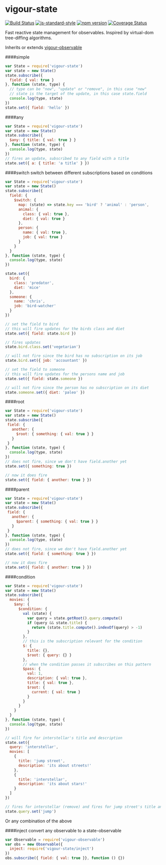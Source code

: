 # vigour-state
<!-- VDOC.badges travis; standard; npm; coveralls -->
<!-- DON'T EDIT THIS SECTION (including comments), INSTEAD RE-RUN `vdoc` TO UPDATE -->
[![Build Status](https://travis-ci.org/vigour-io/state.svg?branch=master)](https://travis-ci.org/vigour-io/state)
[![js-standard-style](https://img.shields.io/badge/code%20style-standard-brightgreen.svg)](http://standardjs.com/)
[![npm version](https://badge.fury.io/js/vigour-state.svg)](https://badge.fury.io/js/vigour-state)
[![Coverage Status](https://coveralls.io/repos/github/vigour-io/state/badge.svg?branch=master&cachebust)](https://coveralls.io/github/vigour-io/state?branch=master)

<!-- VDOC END -->
Fast reactive state management for observables.
Inspired by virtual-dom tree-diffing algorithms.

Inherits or extends [vigour-observable](https://github.com/vigour-io/observable)

####simple
```javascript
var State = require('vigour-state')
var state = new State()
state.subscribe({
  field: { val: true }
}, function (state, type) {
  // type can be "new", "update" or "remove", in this case "new"
  // state is the target of the update, in this case state.field
  console.log(type, state)
})
state.set({ field: 'hello' })
```

####any
```javascript
var State = require('vigour-state')
var state = new State()
state.subscribe({
  $any: { title: { val: true } }
}, function (state, type) {
  console.log(type, state)
})
// fires an update, subscribed to any field with a title
state.set({ a: { title: 'a title' } })
```

####switch
switch between different subscriptions based on conditions
```javascript
var State = require('vigour-state')
var state = new State()
state.subscribe({
  field: {
    $switch: {
      map: (state) => state.key === 'bird' ? 'animal' : 'person',
      animal: {
        class: { val: true },
        diet: { val: true }
      },
      person: {
        name: { val: true },
        job: { val: true }
      }
    }
  }
}, function (state, type) {
  console.log(type, state)
})

state.set({
  bird: {
    class: 'predator',
    diet: 'mice'
  },
  someone: {
    name: 'chris',
    job: 'bird-watcher'
  }
})

// set the field to bird
// this will fire updates for the birds class and diet
state.set({ field: state.bird })

// fires updates
state.bird.class.set('vegetarian')

// will not fire since the bird has no subscription on its job
state.bird.set({ job: 'accountant' })

// set the field to someone
// this will fire updates for the persons name and job
state.set({ field: state.someone })

// will not fire since the person has no subscription on its diet
state.someone.set({ diet: 'paleo' })
```

####root
```javascript
var State = require('vigour-state')
var state = new State()
state.subscribe({
 field: {
   another: {
     $root: { something: { val: true } }
   }
 }
}, function (state, type) {
  console.log(type, state)
})
// does not fire, since we don't have field.another yet
state.set({ something: true })

// now it does fire
state.set({ field: { another: true } })
```

####parent
```javascript
var State = require('vigour-state')
var state = new State()
state.subscribe({
 field: {
   another: {
     $parent: { something: { val: true } }
   }
 }
}, function (state, type) {
  console.log(type, state)
})
// does not fire, since we don't have field.another yet
state.set({ field: { something: true } })

// now it does fire
state.set({ field: { another: true } })
```

####condition
```javascript
var State = require('vigour-state')
var state = new State()
state.subscribe({
  movies: {
    $any: {
      $condition: {
        val (state) {
          var query = state.getRoot().query.compute()
          if (query && state.title) {
            return (state.title.compute().indexOf(query) > -1)
          }
        },
        // this is the subscription relevant for the condition
        $: {
          title: {},
          $root: { query: {} }
        },
        // when the condition passes it subscribes on this pattern
        $pass: {
          val: 1,
          description: { val: true },
          title: { val: true },
          $root: {
            current: { val: true }
          }
        }
      }
    }
  }
}, function (state, type) {
  console.log(type, state)
})

// will fire for interstellar's title and description
state.set({
  query: 'interstellar',
  movies: [
    {
      title: 'jump street',
      description: 'its about streets!'
    },
    {
      title: 'interstellar',
      description: 'its about stars!'
    }
  ]
})

// fires for interstellar (remove) and fires for jump street's title and description
state.query.set('jump')
```
Or any combination of the above

####inject
convert any observable to a state-observable
```javascript
var Observable = require('vigour-observable')
var obs = new Observable({
  inject: require('vigour-state/inject')
})
obs.subscribe({ field: { val: true }}, function () {})
```